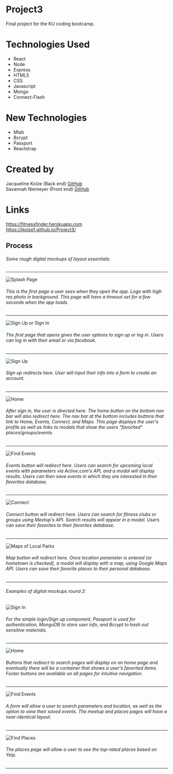 # Project3

Final project for the KU coding bootcamp.

# Technologies Used <br>

- React <br>
- Node <br>
- Express <br>
- HTML5 <br>
- CSS <br>
- Javascript <br>
- Mongo <br>
- Connect-Flash
  <br>

# New Technologies

- Mlab <br>
- Bcrypt<br>
- Passport<br>
- Reactstrap <br>

# Created by

Jacqueline Kolze (Back end) [GitHub](https://github.com/Jkolze1) <br>
Savannah Niemeyer (Front end) [GitHub](https://github.com/sniemeyer1)

# Links

https://fitnessfinder.herokuapp.com <br>
https://jkolze1.github.io/Project3/

## Process

###### Some rough digital mockups of layout essentials:

---

![Splash Page](/public/assets/images/mockups/SplashPage.png 'Splash Page')

###### This is the first page a user sees when they open the app. Logo with high res photo in background. This page will have a timeout set for a few seconds when the app loads.

---

![Sign Up or Sign In](/public/assets/images/mockups/SignUpSignIn.png 'Sign Up or Sign In')

###### The first page that opens gives the user options to sign up or log in. Users can log in with their email or via facebook.

---

![Sign Up](/public/assets/images/mockups/SignUpPage.png 'Sign Up')

###### Sign up redirects here. User will input their info into a form to create an account.

---

![Home](/public/assets/images/mockups/Userhome.png 'User Home')

###### After sign in, the user is directed here. The home button on the bottom nav bar will also redirect here. The nav bar at the bottom includes buttons that link to Home, Events, Connect, and Maps. This page displays the user's profile as well as links to modals that show the users "favorited" places/groups/events.

---

![Find Events](/public/assets/images/mockups/FindEvents.png 'Find Events')

###### Events button will redirect here. Users can search for upcoming local events with parameters via Active.com's API, and a modal will display results. Users can then save events in which they are interested in their favorites database.

---

![Connect](/public/assets/images/mockups/Connect.png 'Connect')

###### Connect button will redirect here. Users can search for fitness clubs or groups using Meetup's API. Search results will appear in a modal. Users can save their favorites to their favorites database.

---

![Maps of Local Parks](/public/assets/images/mockups/Maps.png 'Maps')

###### Map button will redirect here. Once location parameter is entered (or hometown is checked), a modal will display with a map, using Google Maps API. Users can save their favorite places to their personal database.

---

###### Examples of digital mockups round 2:

![Sign In](/public/assets/images/mockups2/signin.png 'sign in')

###### For the simple login/Sign up component, Passport is used for authentication, MongoDB to store user info, and Bcrypt to hash out sensitive materials.

---

![Home](/public/assets/images/mockups2/home.png 'home')

###### Buttons that redirect to search pages will display on on home page and eventually there will be a container that shows a user's favorited items. Footer buttons are available on all pages for intuitive navigation.

---

![Find Events](/public/assets/images/mockups2/findevents.png 'find events')

###### A form will allow a user to search parameters and location, as well as the option to view their saved events. The meetup and places pages will have a near-identical layout.

---

![Find Places](/public/assets/images/mockups2/places.png 'places')

###### The places page will allow a user to see the top-rated places based on Yelp.

---
